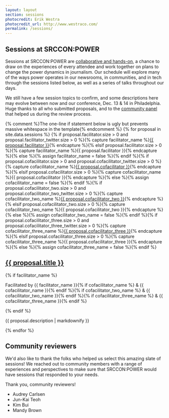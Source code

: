 ```yaml
---
layout: layout
section: sessions
photocredit: Erik Westra
photocredit_url: http://www.westraco.com/
permalink: /sessions/
---
```


## Sessions at SRCCON:POWER

Sessions at SRCCON:POWER are [collaborative and hands-on](/sessions/about), a chance to draw on the experiences of every attendee and work together on plans to change the power dynamics in journalism. Our schedule will explore many of the ways power operates in our newsrooms, in communities, and in tech through the sessions listed below, as well as a series of talks throughout our days.

We still have a few session topics to confirm, and some descriptions here may evolve between now and our conference, Dec. 13 & 14 in Philadelphia. Huge thanks to all who submitted proposals, and to the [community panel](#community-review) that helped us during the review process.

<div class="session-proposal-list">{% comment %}The one-line if statement below is ugly but prevents massive whitespace in the template{% endcomment %}
{% for proposal in site.data.sessions %}
    {% if proposal.facilitator.size > 0 and proposal.facilitator_twitter.size > 0 %}{% capture facilitator_name %}<a href="https://twitter.com/{{ proposal.facilitator_twitter }}">{{ proposal.facilitator }}</a>{% endcapture %}{% elsif proposal.facilitator.size > 0 %}{% capture facilitator_name %}{{ proposal.facilitator }}{% endcapture %}{% else %}{% assign facilitator_name = false %}{% endif %}{% if proposal.cofacilitator.size > 0 and proposal.cofacilitator_twitter.size > 0 %}{% capture cofacilitator_name %}<a href="https://twitter.com/{{ proposal.cofacilitator_twitter }}">{{ proposal.cofacilitator }}</a>{% endcapture %}{% elsif proposal.cofacilitator.size > 0 %}{% capture cofacilitator_name %}{{ proposal.cofacilitator }}{% endcapture %}{% else %}{% assign cofacilitator_name = false %}{% endif %}{% if proposal.cofacilitator_two.size > 0 and proposal.cofacilitator_two_twitter.size > 0 %}{% capture cofacilitator_two_name %}<a href="https://twitter.com/{{ proposal.cofacilitator_two_twitter }}">{{ proposal.cofacilitator_two }}</a>{% endcapture %}{% elsif proposal.cofacilitator_two.size > 0 %}{% capture cofacilitator_two_name %}{{ proposal.cofacilitator_two }}{% endcapture %}{% else %}{% assign cofacilitator_two_name = false %}{% endif %}{% if proposal.cofacilitator_three.size > 0 and proposal.cofacilitator_three_twitter.size > 0 %}{% capture cofacilitator_three_name %}<a href="https://twitter.com/{{ proposal.cofacilitator_three_twitter }}">{{ proposal.cofacilitator_three }}</a>{% endcapture %}{% elsif proposal.cofacilitator_three.size > 0 %}{% capture cofacilitator_three_name %}{{ proposal.cofacilitator_three }}{% endcapture %}{% else %}{% assign cofacilitator_three_name = false %}{% endif %}
    <div class="session-proposal" id="proposal-{{ proposal.id }}">
        <h2 class="session-title"><a href="#proposal-{{ proposal.id }}">{{ proposal.title }}</a></h2>
        {% if facilitator_name %}<p class="facilitator">Facilitated by {{ facilitator_name }}{% if cofacilitator_name %} &amp; {{ cofacilitator_name }}{% endif %}{% if cofacilitator_two_name %} &amp; {{ cofacilitator_two_name }}{% endif %}{% if cofacilitator_three_name %} &amp; {{ cofacilitator_three_name }}{% endif %}</p>{% endif %}
        <p class="session-description">{{ proposal.description | markdownify }}</p>
    </div>
{% endfor %}
</div>

<script src="https://cdnjs.cloudflare.com/ajax/libs/jquery/2.1.3/jquery.min.js"></script>
<script src="/media/js/listfilter.min.js"></script>
<script>
var filter = ListFilter({
    listContainer: '.session-proposal-list',
    filterItemClass: '.session-proposal'
});
</script>

<span id="community-review"></span>

## Community reviewers

We'd also like to thank the folks who helped us select this amazing slate of sessions! We reached out to community members with a range of experiences and perspectives to make sure that SRCCON:POWER would have sessions that responded to your needs.

Thank you, community reviewers!

* Audrey Carlsen
* Jun-Kai Teoh
* Kim Bui
* Mandy Brown